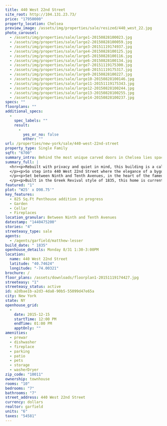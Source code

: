 ```yaml
---
title: 440 West 22nd Street
site_root: http://104.131.23.73/
price: "17950000"
property_location: Chelsea
preview_image: /assets/img/properties/sale/resized/440_west_22.jpg
photo_carousel:
  - /assets/img/properties/sale/large1-20150828100023.jpg
  - /assets/img/properties/sale/large2-20150828100059.jpg
  - /assets/img/properties/sale/large3-20151119174937.jpg
  - /assets/img/properties/sale/large4-20150828100125.jpg
  - /assets/img/properties/sale/large5-20150828100116.jpg
  - /assets/img/properties/sale/large6-20150828100134.jpg
  - /assets/img/properties/sale/large7-20151119175300.jpg
  - /assets/img/properties/sale/large8-20151119175317.jpg
  - /assets/img/properties/sale/large9-20150828100227.jpg
  - /assets/img/properties/sale/large10-20150828100146.jpg
  - /assets/img/properties/sale/large11-20151119175343.jpg
  - /assets/img/properties/sale/large12-20150828100244.jpg
  - /assets/img/properties/sale/large13-20150828100255.jpg
  - /assets/img/properties/sale/large14-20150828100237.jpg
specs: ""
floorplans: ""
additional_specs:
  - 
    spec_labels: ""
    result:
      - 
        yes_or_no: false
        other: ""
url: /properties/new-york/sale/440-west-22nd-street
property_type: Single Family
sqft: "6700"
summary_intro: Behind the most unique carved doors in Chelsea lies space and elegance rarely seen in Manhattan. Available for the first time in over 20 years, the Samuel Turner House offers a unique opportunity to own a magnificent and grand piece of New York history. Each floor of 1,675 gracious square feet is married to 14-foot, 12-foot and 10-foot high ceilings that capture the essence of grand living. Sharply etched acanthus leaf crown molding; one gorgeous marble fireplace after another; handmade 10 to 8-foot high doors; marquetry galore; enormous windows with their original shutters, are but a few of the treats found inside this immense 25-foot wide mansion.
summary_full: |
  <hr><p>Rebuilt with privacy and quiet in mind, this building is a calm oasis on Chelsea’s best block. West 22nd Street, which can only be entered by vehicles going north on 10th Avenue, boasts it’s own private park; a splendid mixture of early and late 19th century townhomes; plus rows of old-style gaslights. Among the many surprises – which can’t be seen – are extensive between floor soundproofing and a third pane of glass laminated into each and every front window. The open spaces on the east and west sides of the last 15 feet of this magnificent 67-foot long building are just waiting for a wall of windows.
  </p><p>So step into 440 West 22nd Street where the elegance of a bygone era meets 21st century engineering, providing the ultimate in undisturbed tranquility. Enjoy your own four-season garden, and watch dozens of perennials bloom as the seasons and butterflies glide by.
  </p><p>Set between Ninth and Tenth Avenues, in the heart of the famed Chelsea Seminary District, you are merely steps away from the trendy High Line Park and New York's chic art gallery district. Also nearby are the Chelsea Market; the Chelsea Piers sports complex; the new Hudson River Park; Youngwoo’s new SuperPier; and a wide variety of upscale restaurants and shops.
  </p><p>Built in the Greek Revival style of 1835, this home is currently configured as six units that will be Delivered Vacant: two floor-through apartments on the Garden and Parlor levels, along with four free-market, one-bedroom apartments on the upper floors.</p>THE NUMBERS: <br style="box-sizing: border-box; color: rgb(102, 102, 102); font-family: 'Century Gothic', sans-serif; line-height: 20px;"><br style="box-sizing: border-box; color: rgb(102, 102, 102); font-family: 'Century Gothic', sans-serif; line-height: 20px;">* Building size - 25’ x 67' <br style="box-sizing: border-box; color: rgb(102, 102, 102); font-family: 'Century Gothic', sans-serif; line-height: 20px;">* Lot size – 99’ deep<br style="box-sizing: border-box; color: rgb(102, 102, 102); font-family: 'Century Gothic', sans-serif; line-height: 20px;">* 6,700 Sq. Ft. Interior<br style="box-sizing: border-box; color: rgb(102, 102, 102); font-family: 'Century Gothic', sans-serif; line-height: 20px;">* 800 Sq. Ft. Garden<br style="box-sizing: border-box; color: rgb(102, 102, 102); font-family: 'Century Gothic', sans-serif; line-height: 20px;">* Filed Plans for 825 Sq. Ft. Penthouse Addition<br style="box-sizing: border-box; color: rgb(102, 102, 102); font-family: 'Century Gothic', sans-serif; line-height: 20px;"><p>* 1,250 Sq. Ft. Cellar <br></p>
featured: "1"
plot: "W25' x D98.75'"
key_features:
  - 825 Sq.Ft Penthouse addition in progress
  - Garden
  - Cellar
  - Fireplaces
location_granular: Between Ninth and Tenth Avenues
datestamp: "1440475200"
stories: "4"
streeteasy_type: sale
agents:
  - /agents/garfield/matthew-lesser
build_date: " 1835"
openhouse_details: Monday 8/31 1:30-3:00PM
location:
  name: 440 West 22nd Street
  latitude: "40.74624"
  longitude: "-74.00321"
brochure: /
floor_plans: /assets/downloads/floorplan1-20151119174427.jpg
streeteasy: "1"
streeteasy_status: active
id: a2dbae1b-a2d3-4da8-90b5-55099d47e65a
city: New York
state: NY
openhouse_grid:
  - 
    date: 2015-12-15
    startTime: 12:00 PM
    endTime: 01:00 PM
    apptOnly: ""
amenities:
  - prewar
  - dishwasher
  - fireplace
  - parking
  - patio
  - pets
  - storage
  - washerDryer
zip_code: "10011"
ownership: townhouse
rooms: "10"
bedrooms: "7"
bathrooms: "7"
street_address: 440 West 22nd Street
currency: dollars
realtor: garfield
units: "6"
taxes: "54581"
---
```

